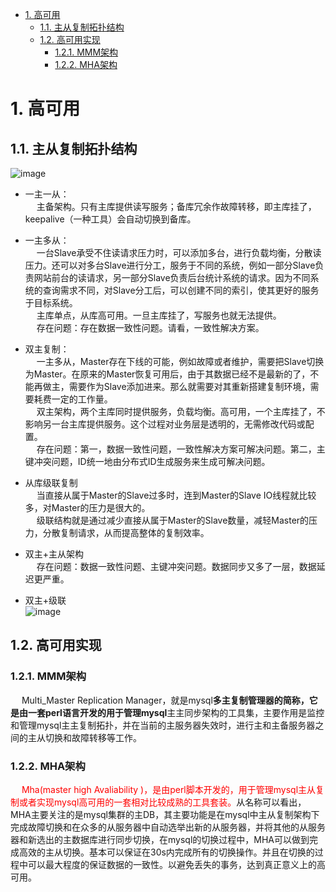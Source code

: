 

<!-- TOC -->

- [1. 高可用](#1-高可用)
    - [1.1. 主从复制拓扑结构](#11-主从复制拓扑结构)
    - [1.2. 高可用实现](#12-高可用实现)
        - [1.2.1. MMM架构](#121-mmm架构)
        - [1.2.2. MHA架构](#122-mha架构)

<!-- /TOC -->

# 1. 高可用

<!-- 
 跟大家聊聊mysql主从复制原理 
https://mp.weixin.qq.com/s/HJYkDheKbCdANj91zRDx2g
-->

## 1.1. 主从复制拓扑结构 
![image](https://gitee.com/wt1814/pic-host/raw/master/images/SQL/sql-11.png)  

* 一主一从：  
&emsp; 主备架构。只有主库提供读写服务；备库冗余作故障转移，即主库挂了，keepalive（一种工具）会自动切换到备库。  
* 一主多从：  
&emsp; 一台Slave承受不住读请求压力时，可以添加多台，进行负载均衡，分散读压力。还可以对多台Slave进行分工，服务于不同的系统，例如一部分Slave负责网站前台的读请求，另一部分Slave负责后台统计系统的请求。因为不同系统的查询需求不同，对Slave分工后，可以创建不同的索引，使其更好的服务于目标系统。  
&emsp; 主库单点，从库高可用。一旦主库挂了，写服务也就无法提供。  
&emsp; 存在问题：存在数据一致性问题。请看，一致性解决方案。  
* 双主复制：  
&emsp; 一主多从，Master存在下线的可能，例如故障或者维护，需要把Slave切换为Master。在原来的Master恢复可用后，由于其数据已经不是最新的了，不能再做主，需要作为Slave添加进来。那么就需要对其重新搭建复制环境，需要耗费一定的工作量。  
&emsp; 双主架构，两个主库同时提供服务，负载均衡。高可用，一个主库挂了，不影响另一台主库提供服务。这个过程对业务层是透明的，无需修改代码或配置。  
&emsp; 存在问题：第一，数据一致性问题，一致性解决方案可解决问题。第二，主键冲突问题，ID统一地由分布式ID生成服务来生成可解决问题。  

* 从库级联复制  
&emsp; 当直接从属于Master的Slave过多时，连到Master的Slave IO线程就比较多，对Master的压力是很大的。  
&emsp; 级联结构就是通过减少直接从属于Master的Slave数量，减轻Master的压力，分散复制请求，从而提高整体的复制效率。  
* 双主+主从架构  
&emsp; 存在问题：数据一致性问题、主键冲突问题。数据同步又多了一层，数据延迟更严重。  
* 双主+级联  
![image](https://gitee.com/wt1814/pic-host/raw/master/images/SQL/sql-12.png)  

## 1.2. 高可用实现  
<!-- 
https://blog.csdn.net/qq_39720208/article/details/102758662
-->

### 1.2.1. MMM架构  

&emsp; Multi_Master Replication Manager，就是mysql**多主复制管理器的简称，它是由一套perl语言开发的用于管理mysql**主主同步架构的工具集，主要作用是监控和管理mysql主主复制拓扑，并在当前的主服务器失效时，进行主和主备服务器之间的主从切换和故障转移等工作。  


### 1.2.2. MHA架构  
&emsp; <font color = "red">Mha(master high Avaliability )，是由perl脚本开发的，用于管理mysql主从复制或者实现mysql高可用的一套相对比较成熟的工具套装。</font>从名称可以看出，MHA主要关注的是mysql集群的主DB，其主要功能是在mysql中主从复制架构下完成故障切换和在众多的从服务器中自动选举出新的从服务器，并将其他的从服务器和新选出的主数据库进行同步切换，在mysql的切换过程中，MHA可以做到完成高效的主从切换。基本可以保证在30s内完成所有的切换操作。并且在切换的过程中可以最大程度的保证数据的一致性。以避免丢失的事务，达到真正意义上的高可用。  
